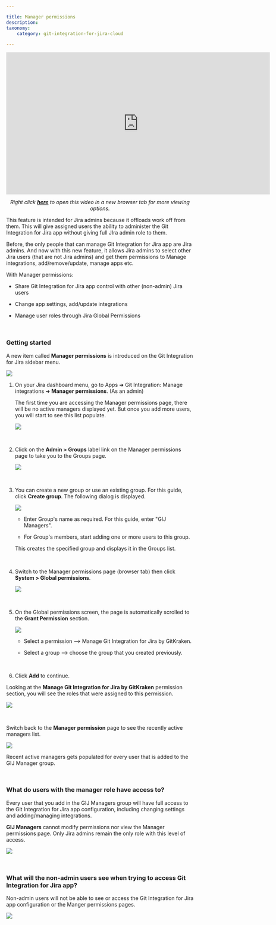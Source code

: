 ```yaml
---

title: Manager permissions
description:
taxonomy:
    category: git-integration-for-jira-cloud

---
```


<div class='embed-container embed-container--16-9'>
        <iframe width='709' height='382' src='https://www.youtube.com/watch?v=2tmWvRxj9Ls' frameborder='0' allowfullscreen ></iframe>
    </div>

<div align='center' style='margin-top:12px;margin-ottom:40px;'>
    <i>Right click <a href='https://www.youtube.com/watch?v=2tmWvRxj9Ls'><b>here</b></a> to open this video in a new browser tab for more viewing options.</i>
</div>

This feature is intended for Jira admins because it offloads work off from them. This will give assigned users the ability to administer the Git Integration for Jira app without giving full JIra admin role to them.

Before, the only people that can manage Git Integration for Jira app are Jira admins. And now with this new feature, it allows Jira admins to select other Jira users (that are not Jira admins) and get them permissions to Manage integrations, add/remove/update, manage apps etc.

With Manager permissions:

*   Share Git Integration for Jira app control with other (non-admin) Jira users

*   Change app settings, add/update integrations

*   Manage user roles through Jira Global Permissions

&nbsp;

### Getting started

A new item called **Manager permissions** is introduced on the Git Integration for Jira sidebar menu.

![](/wp-content/uploads/gij-gitserverdc-manager-permission-access-location.png)

1.  On your Jira dashboard menu, go to Apps ➜ Git Integration: Manage integrations ➜ **Manager permissions**. (As an admin)

    The first time you are accessing the Manager permissions page, there will be no active managers displayed yet. But once you add more users, you will start to see this list populate.

    ![](/wp-content/uploads/gij-gitserverdc-manage-permissions-admin-groups-sel.png)

    &nbsp;

2.  Click on the **Admin \> Groups** label link on the Manager permissions page to take you to the Groups page.

    ![](/wp-content/uploads/gij-gitserverdc-manager-permission-create-group.png)

    &nbsp;

3.  You can create a new group or use an existing group. For this guide, click **Create group**. The following dialog is displayed.

    ![](/wp-content/uploads/gij-gitserverdc-manager-permission-create-group-dlg.png)

    *   Enter Group's name as required. For this guide, enter "GIJ Managers".

    *   For Group's members, start adding one or more users to this group.

    This creates the specified group and displays it in the Groups list.

    &nbsp;

4.  Switch to the Manager permissions page (browser tab) then click **System \> Global permissions**.

    ![](/wp-content/uploads/gij-gitserverdc-manager-permission-sys-global-acl.png)
    
    &nbsp;

5.  On the Global permissions screen, the page is automatically scrolled to the **Grant Permission** section.

    ![](/wp-content/uploads/gij-gitserverdc-manager-permission-global-grant-permission.png)

    *   Select a permission --> Manage Git Integration for Jira by GitKraken.

    *   Select a group --> choose the group that you created previously.

    &nbsp;

6.  Click **Add** to continue.

Looking at the **Manage Git Integration for Jira by GitKraken** permission section, you will see the roles that were assigned to this permission.

![](/wp-content/uploads/gij-gitserverdc-manager-permission-role-display.png)

&nbsp;

Switch back to the **Manager permission** page to see the recently active managers list.

![](/wp-content/uploads/gij-gitserverdc-manager-permission-active-user-list.png)

<div class="bbb-callout bbb--tip">
    <div class="irow">
    <div class="ilogobox">
        <span class="logoimg"></span>
    </div>
    <div class="imsgbox">
        Recent active managers gets populated for every user that is added to the GIJ Manager group.
    </div>
    </div>
</div>

&nbsp;

### What do users with the manager role have access to?

Every user that you add in the GIJ Managers group will have full access to the Git Integration for Jira app configuration, including changing settings and adding/managing integrations.

**GIJ Managers** cannot modify permissions nor view the Manager permissions page. Only Jira admins remain the only role with this level of access.

![](/wp-content/uploads/gij-gitserverdc-users-gij-manager-view-access.png)

&nbsp;

### What will the non-admin users see when trying to access Git Integration for Jira app?

Non-admin users will not be able to see or access the Git Integration for Jira app configuration or the Manger permissions pages.

![](/wp-content/uploads/gij-gtiserverdc-users-global-plain-user.png)


